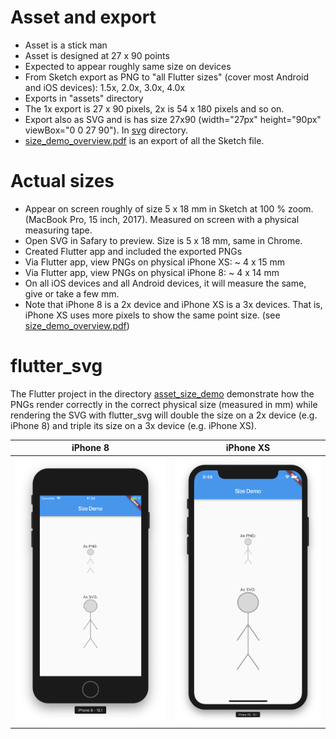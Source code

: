 # Asset and export

* Asset is a stick man
* Asset is designed at 27 x 90 points
* Expected to appear roughly same size on devices
* From Sketch export as PNG to "all Flutter sizes" (cover most Android and iOS devices): 1.5x, 2.0x, 3.0x, 4.0x
* Exports in "assets" directory
* The 1x export is 27 x 90 pixels, 2x is 54 x 180 pixels and so on.
* Export also as SVG and is has size 27x90 (width="27px" height="90px" viewBox="0 0 27 90"). In [svg](svg) directory.
* [size_demo_overview.pdf](size_demo_overview.pdf) is an export of all the Sketch file.

# Actual sizes

* Appear on screen roughly of size 5 x 18 mm in Sketch at 100 % zoom. (MacBook Pro, 15 inch, 2017). Measured on screen with a physical measuring tape.
* Open SVG in Safary to preview. Size is 5 x 18 mm, same in Chrome.
* Created Flutter app and included the exported PNGs
* Via Flutter app, view PNGs on physical iPhone XS: ~ 4 x 15 mm
* Via Flutter app, view PNGs on physical iPhone 8: ~ 4 x 14 mm
* On all iOS devices and all Android devices, it will measure the same, give or take a few mm.
* Note that iPhone 8 is a 2x device and iPhone XS is a 3x devices. That is, iPhone XS uses more pixels to show the same point size. (see [size_demo_overview.pdf](size_demo_overview.pdf))

# flutter_svg

The Flutter project in the directory [asset_size_demo](asset_size_demo) demonstrate how the PNGs render correctly in the correct physical size (measured in mm) while rendering the SVG with flutter_svg will double the size on a 2x device (e.g. iPhone 8) and triple its size on a 3x device (e.g. iPhone XS).

iPhone 8          | iPhone XS
:----------------:|:------------------:
![](iPhone-8.png) | ![](iPhone-XS.png)